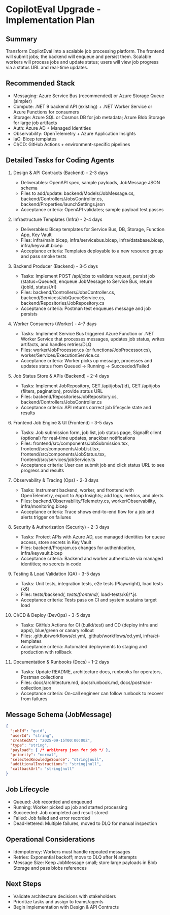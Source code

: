 # CopilotEval Upgrade - Implementation Plan

## Summary

Transform CopilotEval into a scalable job processing platform. The frontend will submit jobs; the backend will enqueue and persist them. Scalable workers will process jobs and update status; users will view job progress via a status URL and real-time updates.

## Recommended Stack

- Messaging: Azure Service Bus (recommended) or Azure Storage Queue (simpler)
- Compute: .NET 9 backend API (existing) + .NET Worker Service or Azure Functions for consumers
- Storage: Azure SQL or Cosmos DB for job metadata; Azure Blob Storage for large job artifacts
- Auth: Azure AD + Managed Identities
- Observability: OpenTelemetry + Azure Application Insights
- IaC: Bicep templates
- CI/CD: GitHub Actions + environment-specific pipelines

## Detailed Tasks for Coding Agents

1) Design & API Contracts (Backend) - 2-3 days
   - Deliverables: OpenAPI spec, sample payloads, JobMessage JSON schema
   - Files to add/update: backend/Models/JobMessage.cs, backend/Controllers/JobsController.cs, backend/Properties/launchSettings.json
   - Acceptance criteria: OpenAPI validates; sample payload test passes

2) Infrastructure Templates (Infra) - 2-4 days
   - Deliverables: Bicep templates for Service Bus, DB, Storage, Function App, Key Vault
   - Files: infra/main.bicep, infra/servicebus.bicep, infra/database.bicep, infra/keyvault.bicep
   - Acceptance criteria: Templates deployable to a new resource group and pass smoke tests

3) Backend Producer (Backend) - 3-5 days
   - Tasks: Implement POST /api/jobs to validate request, persist job (status=Queued), enqueue JobMessage to Service Bus, return {jobId, statusUrl}
   - Files: backend/Controllers/JobsController.cs, backend/Services/JobQueueService.cs, backend/Repositories/JobRepository.cs
   - Acceptance criteria: Postman test enqueues message and job persists

4) Worker Consumers (Worker) - 4-7 days
   - Tasks: Implement Service Bus triggered Azure Function or .NET Worker Service that processes messages, updates job status, writes artifacts, and handles retries/DLQ
   - Files: worker/JobProcessor.cs (or functions/JobProcessor.cs), worker/Services/ExecutionService.cs
   - Acceptance criteria: Worker picks up message, processes and updates status from Queued -> Running -> Succeeded/Failed

5) Job Status Store & APIs (Backend) - 2-4 days
   - Tasks: Implement JobRepository, GET /api/jobs/{id}, GET /api/jobs (filters, pagination), provide status URL
   - Files: backend/Repositories/JobRepository.cs, backend/Controllers/JobsController.cs
   - Acceptance criteria: API returns correct job lifecycle state and results

6) Frontend Job Engine & UI (Frontend) - 3-5 days
   - Tasks: Job submission form, job list, job status page, SignalR client (optional) for real-time updates, snackbar notifications
   - Files: frontend/src/components/JobSubmission.tsx, frontend/src/components/JobList.tsx, frontend/src/components/JobStatus.tsx, frontend/src/services/jobService.ts
   - Acceptance criteria: User can submit job and click status URL to see progress and results

7) Observability & Tracing (Ops) - 2-3 days
   - Tasks: Instrument backend, worker, and frontend with OpenTelemetry, export to App Insights; add logs, metrics, and alerts
   - Files: backend/Observability/Telemetry.cs, worker/Observability, infra/monitoring.bicep
   - Acceptance criteria: Trace shows end-to-end flow for a job and alerts trigger on failures

8) Security & Authorization (Security) - 2-3 days
   - Tasks: Protect APIs with Azure AD, use managed identities for queue access, store secrets in Key Vault
   - Files: backend/Program.cs changes for authentication, infra/keyvault.bicep
   - Acceptance criteria: Backend and worker authenticate via managed identities; no secrets in code

9) Testing & Load Validation (QA) - 3-5 days
   - Tasks: Unit tests, integration tests, e2e tests (Playwright), load tests (k6)
   - Files: tests/backend/*, tests/frontend/*, load-tests/k6/*.js
   - Acceptance criteria: Tests pass on CI and system sustains target load

10) CI/CD & Deploy (DevOps) - 3-5 days
    - Tasks: GitHub Actions for CI (build/test) and CD (deploy infra and apps), blue/green or canary rollout
    - Files: .github/workflows/ci.yml, .github/workflows/cd.yml, infra/ci-templates
    - Acceptance criteria: Automated deployments to staging and production with rollback

11) Documentation & Runbooks (Docs) - 1-2 days
    - Tasks: Update README, architecture docs, runbooks for operators, Postman collections
    - Files: docs/architecture.md, docs/runbook.md, docs/postman-collection.json
    - Acceptance criteria: On-call engineer can follow runbook to recover from failures

## Message Schema (JobMessage)

```json
{
  "jobId": "guid",
  "userId": "string",
  "createdAt": "2025-09-15T00:00:00Z",
  "type": "string",
  "payload": { /* arbitrary json for job */ },
  "priority": "normal",
  "selectedKnowledgeSource": "string|null",
  "additionalInstructions": "string|null",
  "callbackUrl": "string|null"
}
```

## Job Lifecycle

- Queued: Job recorded and enqueued
- Running: Worker picked up job and started processing
- Succeeded: Job completed and result stored
- Failed: Job failed and error recorded
- Dead-lettered: Multiple failures, moved to DLQ for manual inspection

## Operational Considerations

- Idempotency: Workers must handle repeated messages
- Retries: Exponential backoff; move to DLQ after N attempts
- Message Size: Keep JobMessage small; store large payloads in Blob Storage and pass blobs references

## Next Steps

- Validate architecture decisions with stakeholders
- Prioritize tasks and assign to teams/agents
- Begin implementation with Design & API Contracts

